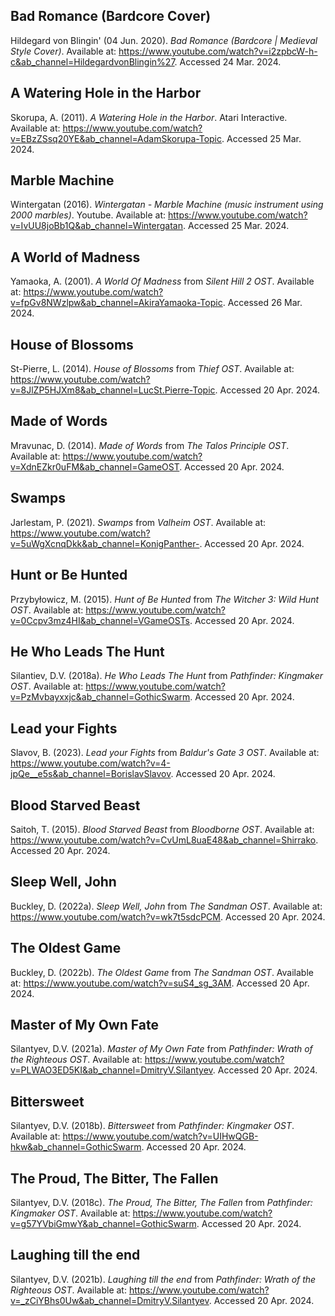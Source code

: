 ## Bad Romance (Bardcore Cover)
Hildegard von Blingin' (04 Jun. 2020). _Bad Romance (Bardcore | Medieval Style Cover)_. Available at: https://www.youtube.com/watch?v=i2zpbcW-h-c&ab_channel=HildegardvonBlingin%27. Accessed 24 Mar. 2024.
## A Watering Hole in the Harbor
Skorupa, A. (2011). _A Watering Hole in the Harbor_. Atari Interactive. Available at: https://www.youtube.com/watch?v=EBzZSsq20YE&ab_channel=AdamSkorupa-Topic. Accessed 25 Mar. 2024.
## Marble Machine
Wintergatan (2016). _Wintergatan - Marble Machine (music instrument using 2000 marbles)_. Youtube. Available at: https://www.youtube.com/watch?v=IvUU8joBb1Q&ab_channel=Wintergatan. Accessed 25 Mar. 2024.
## A World of Madness
Yamaoka, A. (2001). _A World Of Madness_ from _Silent Hill 2 OST_. Available at: https://www.youtube.com/watch?v=fpGv8NWzlpw&ab_channel=AkiraYamaoka-Topic. Accessed 26 Mar. 2024.
## House of Blossoms
St-Pierre, L. (2014). *House of Blossoms* from *Thief OST*. Available at: https://www.youtube.com/watch?v=8JlZP5HJXm8&ab_channel=LucSt.Pierre-Topic. Accessed 20 Apr. 2024.
## Made of Words
Mravunac, D. (2014). *Made of Words* from *The Talos Principle OST*. Available at: https://www.youtube.com/watch?v=XdnEZkr0uFM&ab_channel=GameOST. Accessed 20 Apr. 2024.
## Swamps
Jarlestam, P. (2021). *Swamps* from *Valheim OST*. Available at: https://www.youtube.com/watch?v=5uWgXcnqDkk&ab_channel=KonigPanther-. Accessed 20 Apr. 2024.
## Hunt or Be Hunted
Przybyłowicz, M. (2015). *Hunt of Be Hunted* from *The Witcher 3: Wild Hunt OST*. Available at: https://www.youtube.com/watch?v=0Ccpv3mz4HI&ab_channel=VGameOSTs. Accessed 20 Apr. 2024.
## He Who Leads The Hunt
Silantiev, D.V. (2018a). *He Who Leads The Hunt* from *Pathfinder: Kingmaker OST*. Available at: https://www.youtube.com/watch?v=PzMvbayxxjc&ab_channel=GothicSwarm. Accessed 20 Apr. 2024.
## Lead your Fights
Slavov, B. (2023). *Lead your Fights* from *Baldur's Gate 3 OST*. Available at: https://www.youtube.com/watch?v=4-jpQe__e5s&ab_channel=BorislavSlavov. Accessed 20 Apr. 2024.
## Blood Starved Beast
Saitoh, T. (2015). *Blood Starved Beast* from *Bloodborne OST*. Available at: https://www.youtube.com/watch?v=CvUmL8uaE48&ab_channel=Shirrako. Accessed 20 Apr. 2024.
## Sleep Well, John
Buckley, D. (2022a). *Sleep Well, John* from *The Sandman OST*. Available at: https://www.youtube.com/watch?v=wk7t5sdcPCM. Accessed 20 Apr. 2024.
## The Oldest Game
Buckley, D. (2022b). *The Oldest Game* from *The Sandman OST*. Available at: https://www.youtube.com/watch?v=suS4_sg_3AM. Accessed 20 Apr. 2024.
## Master of My Own Fate
Silantyev, D.V. (2021a). *Master of My Own Fate* from *Pathfinder: Wrath of the Righteous OST*. Available at: https://www.youtube.com/watch?v=PLWAO3ED5KI&ab_channel=DmitryV.Silantyev. Accessed 20 Apr. 2024.
## Bittersweet
Silantyev, D.V. (2018b). *Bittersweet* from *Pathfinder: Kingmaker OST*. Available at: https://www.youtube.com/watch?v=UIHwQGB-hkw&ab_channel=GothicSwarm. Accessed 20 Apr. 2024.
## The Proud, The Bitter, The Fallen
Silantyev, D.V. (2018c). *The Proud, The Bitter, The Fallen* from *Pathfinder: Kingmaker OST*. Available at: https://www.youtube.com/watch?v=g57YVbiGmwY&ab_channel=GothicSwarm. Accessed 20 Apr. 2024.
## Laughing till the end
Silantyev, D.V. (2021b). *Laughing till the end* from *Pathfinder: Wrath of the Righteous OST*. Available at: https://www.youtube.com/watch?v=_zCiYBhs0Uw&ab_channel=DmitryV.Silantyev. Accessed 20 Apr. 2024.
